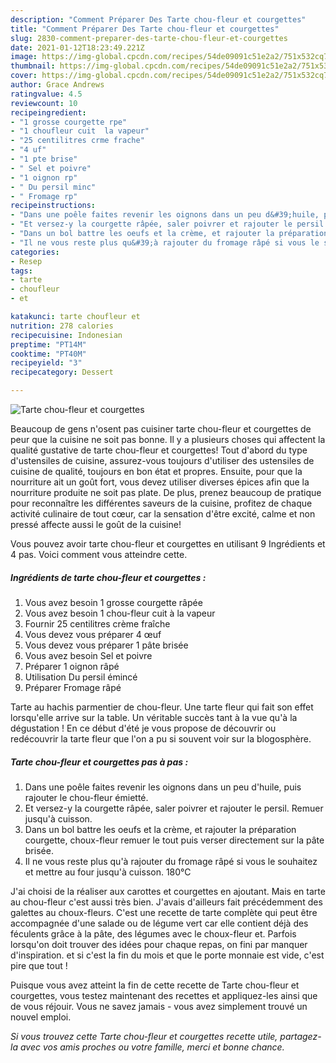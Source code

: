 ```yaml
---
description: "Comment Préparer Des Tarte chou-fleur et courgettes"
title: "Comment Préparer Des Tarte chou-fleur et courgettes"
slug: 2830-comment-preparer-des-tarte-chou-fleur-et-courgettes
date: 2021-01-12T18:23:49.221Z
image: https://img-global.cpcdn.com/recipes/54de09091c51e2a2/751x532cq70/tarte-chou-fleur-et-courgettes-photo-principale-de-la-recette.jpg
thumbnail: https://img-global.cpcdn.com/recipes/54de09091c51e2a2/751x532cq70/tarte-chou-fleur-et-courgettes-photo-principale-de-la-recette.jpg
cover: https://img-global.cpcdn.com/recipes/54de09091c51e2a2/751x532cq70/tarte-chou-fleur-et-courgettes-photo-principale-de-la-recette.jpg
author: Grace Andrews
ratingvalue: 4.5
reviewcount: 10
recipeingredient:
- "1 grosse courgette rpe"
- "1 choufleur cuit  la vapeur"
- "25 centilitres crme frache"
- "4 uf"
- "1 pte brise"
- " Sel et poivre"
- "1 oignon rp"
- " Du persil minc"
- " Fromage rp"
recipeinstructions:
- "Dans une poêle faites revenir les oignons dans un peu d&#39;huile, puis rajouter le chou-fleur émietté."
- "Et versez-y la courgette râpée, saler poivrer et rajouter le persil. Remuer jusqu&#39;à cuisson."
- "Dans un bol battre les oeufs et la crème, et rajouter la préparation courgette, choux-fleur remuer le tout puis verser directement sur la pâte brisée."
- "Il ne vous reste plus qu&#39;à rajouter du fromage râpé si vous le souhaitez et mettre au four jusqu&#39;à cuisson. 180°C"
categories:
- Resep
tags:
- tarte
- choufleur
- et

katakunci: tarte choufleur et 
nutrition: 278 calories
recipecuisine: Indonesian
preptime: "PT14M"
cooktime: "PT40M"
recipeyield: "3"
recipecategory: Dessert

---
```



![Tarte chou-fleur et courgettes](https://img-global.cpcdn.com/recipes/54de09091c51e2a2/751x532cq70/tarte-chou-fleur-et-courgettes-photo-principale-de-la-recette.jpg)

Beaucoup de gens n'osent pas cuisiner tarte chou-fleur et courgettes de peur que la cuisine ne soit pas bonne. Il y a plusieurs choses qui affectent la qualité gustative de tarte chou-fleur et courgettes! Tout d'abord du type d'ustensiles de cuisine, assurez-vous toujours d'utiliser des ustensiles de cuisine de qualité, toujours en bon état et propres. Ensuite, pour que la nourriture ait un goût fort, vous devez utiliser diverses épices afin que la nourriture produite ne soit pas plate. De plus, prenez beaucoup de pratique pour reconnaître les différentes saveurs de la cuisine, profitez de chaque activité culinaire de tout cœur, car la sensation d'être excité, calme et non pressé affecte aussi le goût de la cuisine!

<!--inarticleads1-->

Vous pouvez avoir tarte chou-fleur et courgettes en utilisant 9 Ingrédients et 4 pas. Voici comment vous atteindre cette.

##### Ingrédients de tarte chou-fleur et courgettes :

1. Vous avez besoin 1 grosse courgette râpée
1. Vous avez besoin 1 chou-fleur cuit à la vapeur
1. Fournir 25 centilitres crème fraîche
1. Vous devez vous préparer 4 œuf
1. Vous devez vous préparer 1 pâte brisée
1. Vous avez besoin  Sel et poivre
1. Préparer 1 oignon râpé
1. Utilisation  Du persil émincé
1. Préparer  Fromage râpé


Tarte au hachis parmentier de chou-fleur. Une tarte fleur qui fait son effet lorsqu&#39;elle arrive sur la table. Un véritable succès tant à la vue qu&#39;à la dégustation ! En ce début d&#39;été je vous propose de découvrir ou redécouvrir la tarte fleur que l&#39;on a pu si souvent voir sur la blogosphère. 

<!--inarticleads2-->

##### Tarte chou-fleur et courgettes pas à pas :

1. Dans une poêle faites revenir les oignons dans un peu d&#39;huile, puis rajouter le chou-fleur émietté.
1. Et versez-y la courgette râpée, saler poivrer et rajouter le persil. Remuer jusqu&#39;à cuisson.
1. Dans un bol battre les oeufs et la crème, et rajouter la préparation courgette, choux-fleur remuer le tout puis verser directement sur la pâte brisée.
1. Il ne vous reste plus qu&#39;à rajouter du fromage râpé si vous le souhaitez et mettre au four jusqu&#39;à cuisson. 180°C


J&#39;ai choisi de la réaliser aux carottes et courgettes en ajoutant. Mais en tarte au chou-fleur c&#39;est aussi très bien. J&#39;avais d&#39;ailleurs fait précédemment des galettes au choux-fleurs. C&#39;est une recette de tarte complète qui peut être accompagnée d&#39;une salade ou de légume vert car elle contient déjà des féculents grâce à la pâte, des légumes avec le choux-fleur et. Parfois lorsqu&#39;on doit trouver des idées pour chaque repas, on fini par manquer d&#39;inspiration. et si c&#39;est la fin du mois et que le porte monnaie est vide, c&#39;est pire que tout ! 

<!--inarticleads1-->

<p>
Puisque vous avez atteint la fin de cette recette de Tarte chou-fleur et courgettes, vous testez maintenant des recettes et appliquez-les ainsi que de vous réjouir. Vous ne savez jamais - vous avez simplement trouvé un nouvel emploi.
</p>

<p>
<i>Si vous trouvez cette Tarte chou-fleur et courgettes recette utile, partagez-la avec vos amis proches ou votre famille, merci et bonne chance.</i>
</p>
